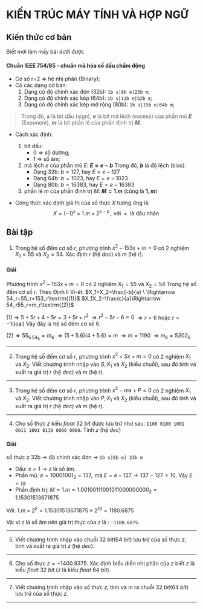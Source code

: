 # KIẾN TRÚC MÁY TÍNH VÀ HỢP NGỮ
## Kiến thức cơ bản
Biết mới làm mấy bài dưới được
#### Chuẩn IEEE 754/85 - chuẩn mã hóa số dấu chấm động
- Cơ số r=2 $\Rightarrow$ hệ nhị phân (Binary);
- Có các dạng cơ bản:
    1. Dạng có độ chính xác đơn (32b): `1b s|8b e|23b m`;
    2. Dạng có độ chính xác kép (64b): `1b s|11b e|52b m`;
    3. Dạng có độ chính xác kép mở rộng (80b): `1b s|15b e|64b m`;
> Trong đó, **$s$** là bit dấu (sign), **$e$** là bit mã lệch (excess) của phần mũ **$E$** (Exponent), **$m$** là bit phần lẻ của phần định trị **$M$**.

- Cách xác định:
    1. bit dấu: 
        - 0 $\Rightarrow$ số dương; 
        - 1 $\Rightarrow$ số âm;
    2. mã lệch $e$ của phần mũ $E$:  **$E = e - b$**
        Trong đó, **$b$** là độ lệch (bias):
        - Dạng 32b: $b=127$, hay $E=e-127$
        - Dạng 64b: $b=1023$, hay $E=e-1023$
        - Dạng 80b: $b=16383$, hay $E=e-16383$
    3. phần lẻ $m$ của phần định trị $M$: **$M=1.m$** (cũng là **$1,m$**)

- Công thức xác định giá trị của số thực $X$ tương ứng là:
$$X=(-1)^s \times 1.m \times 2^{e-b}, \textrm{ với } \times \textrm{ là dấu nhân}$$





## Bài tập 
1. Trong hệ số đếm cơ số $r$, phương trình $x^2-153x+m=0$ có 2 nghiệm $X_1=55$ và $X_2=54$. Xác định $r$ (hệ $dec$) và $m$ (hệ $r$).
#### Giải
Phương trình $x^2-153x+m=0$ có 2 nghiệm $X_1=55$ và $X_2=54$ Trong hệ số đếm cơ số $r$.
Theo Định lí Vi-ét: 
$X_1+X_2=\frac{-b}{a} \ \Rightarrow 54_r+55_r=153_r\textrm{(1)}$
$X_1X_2=\frac{c}{a}\Rightarrow 54_r55_r=m_r\textrm{(2)}$

$\textrm{(1)}\Rightarrow 5+ 5r+4+5r=3+5r+r^2$
$\Rightarrow r^2-5r-6=0$
$\Rightarrow r=6 \textrm{ hoặc } r=-1\textrm{(loại)}$
Vậy đây là hệ số đếm cơ số 6.

$\textrm{(2)}\Rightarrow 55_6.54_6=m_6$
$\Rightarrow (5+5.6)(4+5.6)=m$
$\Rightarrow m=1190$
$\Rightarrow m_6=5302_6$

----------------------
2. Trong hệ số đếm cơ số $r$, phương trình $x^2+Sx+m=0$ có 2 nghiệm $X_1$ và $X_2$. Viết chương trình nhập vào $S, X_1 \textrm{ và } X_2$ (kiểu chuỗi), sau đó tính và xuất ra giá trị $r$ (hệ $dec$) và $m$ (hệ $r$).
----------------------
3. Trong hệ số đếm cơ số $r$, phương trình $x^2-mx+P=0$ có 2 nghiệm $X_1$ và $X_2$. Viết chương trình nhập vào $P, X_1 \textrm{ và } X_2$ (kiểu chuỗi), sau đó tính và xuất ra giá trị $r$ (hệ $dec$) và $m$ (hệ $r$).
----------------------
4. Cho số thực $z$ kiểu $float \ 32 \ bit$ được lưu trữ như sau: `1100 0100 1001 0011 1001 0110 0000 0000`.  Tính $z$ (hệ $dec$)
#### Giải
số thực $z$ 32b $\rightarrow$ độ chính xác đơn $\rightarrow$ `1b s|8b e| 23b m`

- Dấu: $s=1 \rightarrow z$ là số âm.
- Phần mũ: $e=10001001_2 = 137, \textrm{ mà } E=e-127 \rightarrow 137-127=10$. Vậy $E$ = `10`
- Phần định trị: $M = 1.m = 1.00100111001011000000000_2 = 1.15301513671875$

Với: $1.m \times 2^{E} = 1.15301513671875 \times 2^{10} = 1180.6875$

Và: vì $z$ là số âm nên giá trị thực của $z$ là : `-1180.6875`.

----------------------
5. Viết chương trình nhập vào chuỗi $32 \ bit(64 \ bit)$ lưu trữ của số thực $z$, tính và xuất ra giá trị $z$ (hệ $dec$).
----------------------
6. Cho số thực $z=-1400.9375$. Xác định biểu diễn nhị phân của $z$ biết $z$ là kiểu $float \ 32 \ bit$ ($z$ là kiểu $float \ 64 \ bit$).
----------------------
7. Viết chương trình nhập vào số thực $z$, tính và in ra chuỗi $32 \ bit(64 \ bit)$ lưu trữ của số thực $z$.
----



